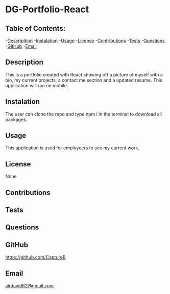 # DG-Portfolio-React

## Table of Contents: 
-[Descripition](#Description)
    -[Instalation](#Instalation)
    -[Usage](#Usage)
    -[License](#License)
    -[Contributions](#Contributions)
    -[Tests](#Tests)
    -[Questions](#Questions)
    -[GitHub](#GitHub)
    -[Email](#Email)

##  Description
This is a portfolio created with React showing off a picture of myself with a bio, my current projects, a contact me section and a updated resume. This application will run on mobile.

## Instalation
The user can clone the repo and type npm i in the terminal to download all packages.

## Usage
This application is used for employeers to see my current work.

## License
None

## Contributions


## Tests


## Questions


## GitHub 
https://github.com/CaptureB

## Email
airdavid62@gmail.com
